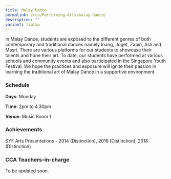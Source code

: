 ```yaml
---
title: Malay Dance
permalink: /cca/Performing-Arts/malay-dance/
description: ""
variant: tiptap
---
```

<p>In Malay Dance, students are exposed to the different genres of both contemporary
and traditional dances namely Inang, Joget, Zapin, Asli and Masri. There
are various platforms for our students to showcase their talents and hone
their art. To date, our students have performed at various schools and
community events and also participated in the Singapore Youth Festival.
We hope the practices and exposure will ignite their passion in learning
the traditional art of Malay Dance in a supportive environment.</p>
<h3>Schedule</h3>
<p><strong>Days</strong>: Monday</p>
<p><strong>Time</strong>: 2pm to 4.30pm</p>
<p><strong>Venue</strong>: Music Room 1</p>
<h3>Achievements</h3>
<p>SYF Arts Presentations - 2014 (Distinction), 2016 (Distinction), 2018
(Distinction)</p>
<h3>CCA Teachers-in-charge</h3>
<p>To be updated soon.</p>